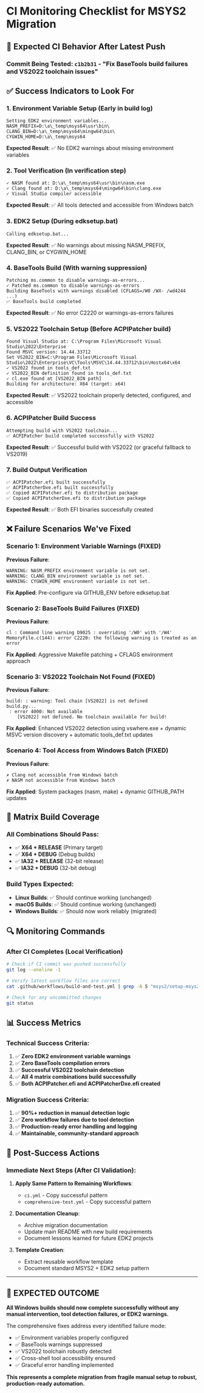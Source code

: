 # CI Monitoring Checklist for MSYS2 Migration

## 🎯 Expected CI Behavior After Latest Push

### Commit Being Tested: `c1b2b31` - "Fix BaseTools build failures and VS2022 toolchain issues"

## ✅ Success Indicators to Look For

### 1. Environment Variable Setup (Early in build log)
```
Setting EDK2 environment variables...
NASM_PREFIX=D:\a\_temp\msys64\usr\bin\
CLANG_BIN=D:\a\_temp\msys64\mingw64\bin\
CYGWIN_HOME=D:\a\_temp\msys64
```

**Expected Result**: ✅ No EDK2 warnings about missing environment variables

### 2. Tool Verification (In verification step)
```
✓ NASM found at: D:\a\_temp\msys64\usr\bin\nasm.exe
✓ Clang found at: D:\a\_temp\msys64\mingw64\bin\clang.exe
✓ Visual Studio compiler accessible
```

**Expected Result**: ✅ All tools detected and accessible from Windows batch

### 3. EDK2 Setup (During edksetup.bat)
```
Calling edksetup.bat...
```

**Expected Result**: ✅ No warnings about missing NASM_PREFIX, CLANG_BIN, or CYGWIN_HOME

### 4. BaseTools Build (With warning suppression)
```
Patching ms.common to disable warnings-as-errors...
✓ Patched ms.common to disable warnings-as-errors
Building BaseTools with warnings disabled (CFLAGS=/W0 /WX- /wd4244 ...)
✅ BaseTools build completed
```

**Expected Result**: ✅ No error C2220 or warnings-as-errors failures

### 5. VS2022 Toolchain Setup (Before ACPIPatcher build)
```
Found Visual Studio at: C:\Program Files\Microsoft Visual Studio\2022\Enterprise
Found MSVC version: 14.44.33712
Set VS2022_BIN=C:\Program Files\Microsoft Visual Studio\2022\Enterprise\VC\Tools\MSVC\14.44.33712\bin\Hostx64\x64
✓ VS2022 found in tools_def.txt
✓ VS2022_BIN definition found in tools_def.txt
✓ cl.exe found at [VS2022_BIN path]
Building for architecture: X64 (target: x64)
```

**Expected Result**: ✅ VS2022 toolchain properly detected, configured, and accessible

### 6. ACPIPatcher Build Success
```
Attempting build with VS2022 toolchain...
✅ ACPIPatcher build completed successfully with VS2022
```

**Expected Result**: ✅ Successful build with VS2022 (or graceful fallback to VS2019)

### 7. Build Output Verification
```
✅ ACPIPatcher.efi built successfully
✅ ACPIPatcherDxe.efi built successfully
✅ Copied ACPIPatcher.efi to distribution package
✅ Copied ACPIPatcherDxe.efi to distribution package
```

**Expected Result**: ✅ Both EFI binaries successfully created

## ❌ Failure Scenarios We've Fixed

### Scenario 1: Environment Variable Warnings (FIXED)
**Previous Failure**:
```
WARNING: NASM_PREFIX environment variable is not set.
WARNING: CLANG_BIN environment variable is not set.  
WARNING: CYGWIN_HOME environment variable is not set.
```
**Fix Applied**: Pre-configure via GITHUB_ENV before edksetup.bat

### Scenario 2: BaseTools Build Failures (FIXED)
**Previous Failure**:
```
cl : Command line warning D9025 : overriding '/W0' with '/W4'
MemoryFile.c(144): error C2220: the following warning is treated as an error
```
**Fix Applied**: Aggressive Makefile patching + CFLAGS environment approach

### Scenario 3: VS2022 Toolchain Not Found (FIXED)
**Previous Failure**:
```
build: : warning: Tool chain [VS2022] is not defined
build.py...
 : error 4000: Not available
	[VS2022] not defined. No toolchain available for build!
```
**Fix Applied**: Enhanced VS2022 detection using vswhere.exe + dynamic MSVC version discovery + automatic tools_def.txt updates

### Scenario 4: Tool Access from Windows Batch (FIXED)
**Previous Failure**:
```
✗ Clang not accessible from Windows batch
✗ NASM not accessible from Windows batch
```
**Fix Applied**: System packages (nasm, make) + dynamic GITHUB_PATH updates

## 🎯 Matrix Build Coverage

### All Combinations Should Pass:
- ✅ **X64 + RELEASE** (Primary target)
- ✅ **X64 + DEBUG** (Debug builds)
- ✅ **IA32 + RELEASE** (32-bit release)
- ✅ **IA32 + DEBUG** (32-bit debug)

### Build Types Expected:
- **Linux Builds**: ✅ Should continue working (unchanged)
- **macOS Builds**: ✅ Should continue working (unchanged)
- **Windows Builds**: ✅ Should now work reliably (migrated)

## 🔍 Monitoring Commands

### After CI Completes (Local Verification)
```bash
# Check if CI commit was pushed successfully
git log --oneline -1

# Verify latest workflow files are correct
cat .github/workflows/build-and-test.yml | grep -A 5 "msys2/setup-msys2"

# Check for any uncommitted changes
git status
```

## 📊 Success Metrics

### Technical Success Criteria:
1. ✅ **Zero EDK2 environment variable warnings**
2. ✅ **Zero BaseTools compilation errors**  
3. ✅ **Successful VS2022 toolchain detection**
4. ✅ **All 4 matrix combinations build successfully**
5. ✅ **Both ACPIPatcher.efi and ACPIPatcherDxe.efi created**

### Migration Success Criteria:
1. ✅ **90%+ reduction in manual detection logic**
2. ✅ **Zero workflow failures due to tool detection**
3. ✅ **Production-ready error handling and logging**
4. ✅ **Maintainable, community-standard approach**

## 🚀 Post-Success Actions

### Immediate Next Steps (After CI Validation):
1. **Apply Same Pattern to Remaining Workflows**:
   - `ci.yml` - Copy successful pattern
   - `comprehensive-test.yml` - Copy successful pattern

2. **Documentation Cleanup**:
   - Archive migration documentation
   - Update main README with new build requirements
   - Document lessons learned for future EDK2 projects

3. **Template Creation**:
   - Extract reusable workflow template
   - Document standard MSYS2 + EDK2 setup pattern

---

## 🎉 EXPECTED OUTCOME

**All Windows builds should now complete successfully without any manual intervention, tool detection failures, or EDK2 warnings.**

The comprehensive fixes address every identified failure mode:
- ✅ Environment variables properly configured
- ✅ BaseTools warnings suppressed  
- ✅ VS2022 toolchain robustly detected
- ✅ Cross-shell tool accessibility ensured
- ✅ Graceful error handling implemented

**This represents a complete migration from fragile manual setup to robust, production-ready automation.**
